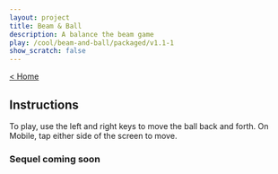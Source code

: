 ```yaml
---
layout: project
title: Beam & Ball
description: A balance the beam game
play: /cool/beam-and-ball/packaged/v1.1-1
show_scratch: false
---
```


[< Home](/cool-turbowarp-projects/)

## Instructions

To play, use the left and right keys to move the ball back and forth. On Mobile, tap either side of the screen to move.

### Sequel coming soon

